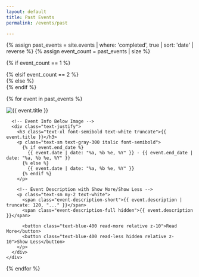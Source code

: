```yaml
---
layout: default
title: Past Events
permalink: /events/past

---
```


<div class="container pb-10 px-2 md:mx-auto">

   <!-- Fetch upcoming events -->
  {% assign past_events = site.events | where: 'completed', true | sort: 'date' | reverse %}
  {% assign event_count = past_events | size %}

  <!-- Conditionally set grid based on the number of events -->
  {% if event_count == 1 %}
    <div class="grid grid-cols-1 place-items-center gap-4 md:gap-8">
  {% elsif event_count == 2 %}
    <div class="grid grid-cols-1 md:grid-cols-2 gap-4 md:gap-8">
  {% else %}
    <div class="grid grid-cols-1 md:grid-cols-2 lg:grid-cols-3 gap-4 md:gap-8 items-start"> <!-- Added items-start -->
  {% endif %}

  {% for event in past_events %}
    <div
      class="event-card relative bg-[{{site.bg-colors.darkBlue}}] p-6 rounded-2xl shadow-lg transition duration-300 hover:shadow-xl hover:scale-[1.02] cursor-pointer"
    >
    <a href="{{ event.url }}" class="absolute inset-0 block"></a>
      <!-- Event Image on Top -->
    <div class="w-full flex justify-center items-center mb-4 aspect-square">
      <img
        src="{{ event.banner_image }}"
        alt="{{ event.title }}"
        class="h-full w-full object-contain rounded-md"
      />
    </div>

      <!-- Event Info Below Image -->
      <div class="text-justify">
        <h3 class="text-xl font-semibold text-white truncate">{{ event.title }}</h3>
        <p class="text-sm text-gray-300 italic font-semibold">
          {% if event.end_date %}
            {{ event.date | date: "%a, %b %e, %Y" }} - {{ event.end_date | date: "%a, %b %e, %Y" }}
          {% else %}
            {{ event.date | date: "%a, %b %e, %Y" }}
          {% endif %}
        </p>

        <!-- Event Description with Show More/Show Less -->
        <p class="text-sm my-2 text-white">
          <span class="event-description-short">{{ event.description | truncate: 120, "..." }}</span>
          <span class="event-description-full hidden">{{ event.description }}</span>

          <button class="text-blue-400 read-more relative z-10">Read More</button>
          <button class="text-blue-400 read-less hidden relative z-10">Show Less</button>
        </p>
      </div>
    </div>
  {% endfor %}
  </div>
</div>